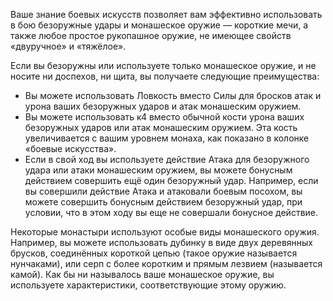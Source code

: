 Ваше знание боевых искусств позволяет вам эффективно использовать в бою безоружные удары и монашеское оружие — короткие мечи, а также любое простое рукопашное оружие, не имеющее свойств «двуручное» и «тяжёлое».

Если вы безоружны или используете только монашеское оружие, и не носите ни доспехов, ни щита, вы получаете следующие преимущества:

- Вы можете использовать Ловкость вместо Силы для бросков атак и урона ваших безоружных ударов и атак монашеским оружием.
- Вы можете использовать к4 вместо обычной кости урона ваших безоружных ударов или атак монашеским оружием. Эта кость увеличивается с вашим уровнем монаха, как показано в колонке «боевые искусства».
- Если в свой ход вы используете действие Атака для безоружного удара или атаки монашеским оружием, вы можете бонусным действием совершить ещё один безоружный удар. Например, если вы совершили действие Атака и атаковали боевым посохом, вы можете совершить бонусным действием безоружный удар, при условии, что в этом ходу вы еще не совершали бонусное действие.

Некоторые монастыри используют особые виды монашеского оружия. Например, вы можете использовать дубинку в виде двух деревянных брусков, соединённых короткой цепью (такое оружие называется нунчаками), или серп с более коротким и прямым лезвием (называется камой). Как бы ни называлось ваше монашеское оружие, вы используете характеристики, соответствующие этому оружию.